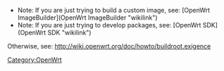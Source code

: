 -   Note: If you are just trying to build a custom image, see: [OpenWrt
    ImageBuilder](OpenWrt ImageBuilder "wikilink")
-   Note: If you are just trying to develop packages, see: [OpenWrt
    SDK](OpenWrt SDK "wikilink")

Otherwise, see: <http://wiki.openwrt.org/doc/howto/buildroot.exigence>

<Category:OpenWrt>
